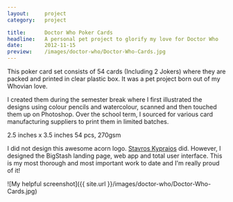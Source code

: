 ```yaml
---
layout:     project
category:   project

title:      Doctor Who Poker Cards
headline:   A personal pet project to glorify my love for Doctor Who
date:       2012-11-15
preview:    /images/doctor-who/Doctor-Who-Cards.jpg
---
```


This poker card set consists of 54 cards (Including 2 Jokers) where they are packed and printed in clear plastic box. It was a pet project born out of my Whovian love.

 I created them during the semester break where I first illustrated the designs using colour pencils and watercolour, scanned and then touched them up on Photoshop. Over the school term, I sourced for various card manufacturing suppliers to print them in limited batches. 

2.5 inches x 3.5 inches
54 pcs, 270gsm

I did not design this awesome acorn logo. [Stavros Kypraios](https://dribbble.com/shots/1922657-BigStash-icon?list=users&offset=1 "Logo by Stavros Kypraios") did. However, I designed the BigStash landing page, web app and total user interface. This is my most thorough and most important work to date and I'm really proud of it!

![My helpful screenshot]({{ site.url }}/images/doctor-who/Doctor-Who-Cards.jpg)
